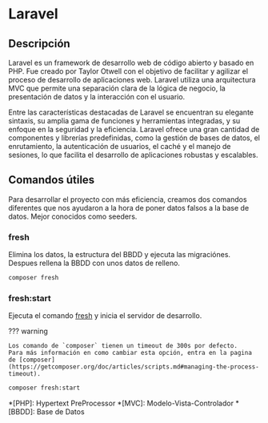 # Laravel

## Descripción

Laravel es un framework de desarrollo web de código abierto y basado en PHP. Fue creado por Taylor Otwell con el objetivo de facilitar y agilizar el proceso de desarrollo de aplicaciones web. Laravel utiliza una arquitectura MVC que permite una separación clara de la lógica de negocio, la presentación de datos y la interacción con el usuario.

Entre las características destacadas de Laravel se encuentran su elegante sintaxis, su amplia gama de funciones y herramientas integradas, y su enfoque en la seguridad y la eficiencia. Laravel ofrece una gran cantidad de componentes y librerías predefinidas, como la gestión de bases de datos, el enrutamiento, la autenticación de usuarios, el caché y el manejo de sesiones, lo que facilita el desarrollo de aplicaciones robustas y escalables.

## Comandos útiles

Para desarrollar el proyecto con más eficiencia, creamos dos comandos diferentes que nos ayudaron a la hora de poner datos falsos a la base de datos. Mejor conocidos como seeders.

### fresh

Elimina los datos, la estructura del BBDD y ejecuta las migraciónes.
Despues rellena la BBDD con unos datos de relleno.

```sh
composer fresh
```

### fresh:start

Ejecuta el comando [fresh](#fresh) y inicia el servidor de desarrollo.

??? warning

    Los comando de `composer` tienen un timeout de 300s por defecto.
    Para más información en como cambiar esta opción, entra en la pagina de [composer](https://getcomposer.org/doc/articles/scripts.md#managing-the-process-timeout).

```sh
composer fresh:start
```

*[PHP]: Hypertext PreProcessor
*[MVC]: Modelo-Vista-Controlador
*[BBDD]: Base de Datos
